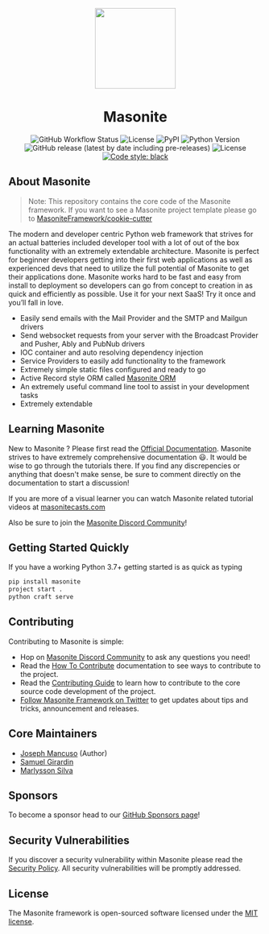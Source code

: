 <p align="center">
  <img src="https://dev-to-uploads.s3.amazonaws.com/uploads/articles/4trhpkkdbbzutc5ufxi9.png" width="160px">
  <h1 align="center">Masonite</h1>
</p>
<p align="center">
  <img alt="GitHub Workflow Status" src="https://img.shields.io/github/workflow/status/MasoniteFramework/masonite/Test%20Application">
  <img src="https://coveralls.io/repos/github/MasoniteFramework/core/badge.svg?branch=master#" alt="License">
  <img alt="PyPI" src="https://img.shields.io/pypi/v/masonite">
  <img src="https://img.shields.io/badge/python-3.7+-blue.svg" alt="Python Version">
  <img alt="GitHub release (latest by date including pre-releases)" src="https://img.shields.io/github/v/release/MasoniteFramework/masonite?include_prereleases">
  <img src="https://img.shields.io/github/license/MasoniteFramework/masonite.svg" alt="License">
  <a href="https://github.com/psf/black"><img alt="Code style: black" src="https://img.shields.io/badge/code%20style-black-000000.svg"></a>
</p>

## About Masonite

> Note: This repository contains the core code of the Masonite framework. If you want to see a Masonite project template please go to [MasoniteFramework/cookie-cutter](https://github.com/MasoniteFramework/cookie-cutter)

The modern and developer centric Python web framework that strives for an actual batteries included developer tool with a lot of out of the box functionality with an extremely extendable architecture. Masonite is perfect for beginner developers getting into their first web applications as well as experienced devs that need to utilize the full potential of Masonite to get their applications done.
Masonite works hard to be fast and easy from install to deployment so developers can go from concept to creation in as quick and efficiently as possible. Use it for your next SaaS! Try it once and you’ll fall in love.

- Easily send emails with the Mail Provider and the SMTP and Mailgun drivers
- Send websocket requests from your server with the Broadcast Provider and Pusher, Ably and PubNub drivers
- IOC container and auto resolving dependency injection
- Service Providers to easily add functionality to the framework
- Extremely simple static files configured and ready to go
- Active Record style ORM called [Masonite ORM](https://github.com/MasoniteFramework/orm)
- An extremely useful command line tool to assist in your development tasks
- Extremely extendable

## Learning Masonite

New to Masonite ? Please first read the [Official Documentation](https://docs.masoniteproject.com/).
Masonite strives to have extremely comprehensive documentation 😃. It would be wise to go through the tutorials there.
If you find any discrepencies or anything that doesn't make sense, be sure to comment directly on the documentation to start a discussion!

If you are more of a visual learner you can watch Masonite related tutorial videos at [masonitecasts.com](https://masonitecasts.com)

Also be sure to join the [Masonite Discord Community](https://discord.gg/TwKeFahmPZ)!

## Getting Started Quickly

If you have a working Python 3.7+ getting started is as quick as typing

```bash
pip install masonite
project start .
python craft serve
```

## Contributing

Contributing to Masonite is simple:

- Hop on [Masonite Discord Community](https://discord.gg/TwKeFahmPZ) to ask any questions you need!
- Read the [How To Contribute](https://docs.masoniteproject.com/prologue/how-to-contribute) documentation to see ways to contribute to the project.
- Read the [Contributing Guide](https://docs.masoniteproject.com/prologue/contributing-guide) to learn how to contribute to the core source code development of the project.
- [Follow Masonite Framework on Twitter](https://twitter.com/masoniteproject) to get updates about tips and tricks, announcement and releases.

## Core Maintainers

- [Joseph Mancuso](https://github.com/josephmancuso) (Author)
- [Samuel Girardin](https://github.com/girardinsamuel)
- [Marlysson Silva](https://github.com/Marlysson)

## Sponsors

To become a sponsor head to our [GitHub Sponsors page](https://github.com/sponsors/MasoniteFramework)!

## Security Vulnerabilities

If you discover a security vulnerability within Masonite please read the [Security Policy](./SECURITY.md). All security vulnerabilities will be promptly addressed.

## License

The Masonite framework is open-sourced software licensed under the [MIT license](https://opensource.org/licenses/MIT).
